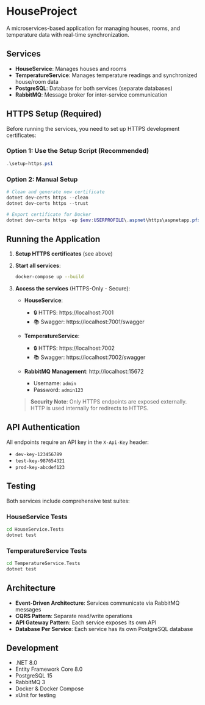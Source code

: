 # HouseProject

A microservices-based application for managing houses, rooms, and temperature data with real-time synchronization.

## Services

- **HouseService**: Manages houses and rooms
- **TemperatureService**: Manages temperature readings and synchronized house/room data
- **PostgreSQL**: Database for both services (separate databases)
- **RabbitMQ**: Message broker for inter-service communication

## HTTPS Setup (Required)

Before running the services, you need to set up HTTPS development certificates:

### Option 1: Use the Setup Script (Recommended)

```powershell
.\setup-https.ps1
```

### Option 2: Manual Setup

```powershell
# Clean and generate new certificate
dotnet dev-certs https --clean
dotnet dev-certs https --trust

# Export certificate for Docker
dotnet dev-certs https -ep $env:USERPROFILE\.aspnet\https\aspnetapp.pfx -p ""
```

## Running the Application

1. **Setup HTTPS certificates** (see above)

2. **Start all services**:

   ```bash
   docker-compose up --build
   ```

3. **Access the services** (HTTPS-Only - Secure):

   - **HouseService**:

     - 🔒 HTTPS: https://localhost:7001
     - 📚 Swagger: https://localhost:7001/swagger

   - **TemperatureService**:

     - 🔒 HTTPS: https://localhost:7002
     - 📚 Swagger: https://localhost:7002/swagger

   - **RabbitMQ Management**: http://localhost:15672
     - Username: `admin`
     - Password: `admin123`

   > **Security Note**: Only HTTPS endpoints are exposed externally. HTTP is used internally for redirects to HTTPS.

## API Authentication

All endpoints require an API key in the `X-Api-Key` header:

- `dev-key-123456789`
- `test-key-987654321`
- `prod-key-abcdef123`

## Testing

Both services include comprehensive test suites:

### HouseService Tests

```bash
cd HouseService.Tests
dotnet test
```

### TemperatureService Tests

```bash
cd TemperatureService.Tests
dotnet test
```

## Architecture

- **Event-Driven Architecture**: Services communicate via RabbitMQ messages
- **CQRS Pattern**: Separate read/write operations
- **API Gateway Pattern**: Each service exposes its own API
- **Database Per Service**: Each service has its own PostgreSQL database

## Development

- .NET 8.0
- Entity Framework Core 8.0
- PostgreSQL 15
- RabbitMQ 3
- Docker & Docker Compose
- xUnit for testing
